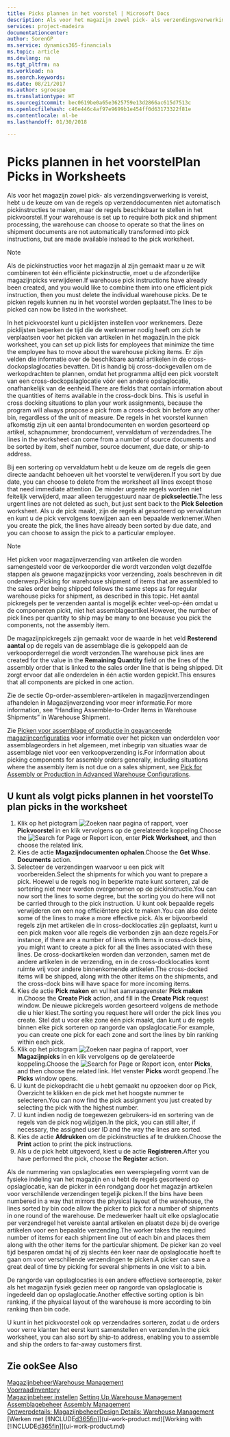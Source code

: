 ```yaml
---
title: Picks plannen in het voorstel | Microsoft Docs
description: Als voor het magazijn zowel pick- als verzendingsverwerking is vereist, hebt u de keuze om van de regels op verzenddocumenten niet automatisch pickinstructies te maken, maar de regels beschikbaar te stellen in het pickvoorstel.
services: project-madeira
documentationcenter: 
author: SorenGP
ms.service: dynamics365-financials
ms.topic: article
ms.devlang: na
ms.tgt_pltfrm: na
ms.workload: na
ms.search.keywords: 
ms.date: 08/21/2017
ms.author: sgroespe
ms.translationtype: HT
ms.sourcegitcommit: bec0619be0a65e3625759e13d2866ac615d7513c
ms.openlocfilehash: c46e446c4af97e9699b1e454ff0d63173322f81e
ms.contentlocale: nl-be
ms.lasthandoff: 01/30/2018

---
```

# <a name="plan-picks-in-worksheets"></a><span data-ttu-id="849d2-103">Picks plannen in het voorstel</span><span class="sxs-lookup"><span data-stu-id="849d2-103">Plan Picks in Worksheets</span></span>
<span data-ttu-id="849d2-104">Als voor het magazijn zowel pick- als verzendingsverwerking is vereist, hebt u de keuze om van de regels op verzenddocumenten niet automatisch pickinstructies te maken, maar de regels beschikbaar te stellen in het pickvoorstel.</span><span class="sxs-lookup"><span data-stu-id="849d2-104">If your warehouse is set up to require both pick and shipment processing, the warehouse can choose to operate so that the lines on shipment documents are not automatically transformed into pick instructions, but are made available instead to the pick worksheet.</span></span>  

> [!NOTE]  
>  <span data-ttu-id="849d2-105">Als de pickinstructies voor het magazijn al zijn gemaakt maar u ze wilt combineren tot één efficiënte pickinstructie, moet u de afzonderlijke magazijnpicks verwijderen.</span><span class="sxs-lookup"><span data-stu-id="849d2-105">If warehouse pick instructions have already been created, and you would like to combine them into one efficient pick instruction, then you must delete the individual warehouse picks.</span></span> <span data-ttu-id="849d2-106">De te picken regels kunnen nu in het voorstel worden geplaatst.</span><span class="sxs-lookup"><span data-stu-id="849d2-106">The lines to be picked can now be listed in the worksheet.</span></span>  

<span data-ttu-id="849d2-107">In het pickvoorstel kunt u picklijsten instellen voor werknemers. Deze picklijsten beperken de tijd die de werknemer nodig heeft om zich te verplaatsen voor het picken van artikelen in het magazijn.</span><span class="sxs-lookup"><span data-stu-id="849d2-107">In the pick worksheet, you can set up pick lists for employees that minimize the time the employee has to move about the warehouse picking items.</span></span> <span data-ttu-id="849d2-108">Er zijn velden die informatie over de beschikbare aantal artikelen in de cross-dockopslaglocaties bevatten. Dit is handig bij cross-dockgevallen om de werkopdrachten te plannen, omdat het programma altijd een pick voorstelt van een cross-dockopslaglocatie vóór een andere opslaglocatie, onafhankelijk van de eenheid.</span><span class="sxs-lookup"><span data-stu-id="849d2-108">There are fields that contain information about the quantities of items available in the cross-dock bins. This is useful in cross docking situations to plan your work assignments, because the program will always propose a pick from a cross-dock bin before any other bin, regardless of the unit of measure.</span></span> <span data-ttu-id="849d2-109">De regels in het voorstel kunnen afkomstig zijn uit een aantal brondocumenten en worden gesorteerd op artikel, schapnummer, brondocument, vervaldatum of verzendadres.</span><span class="sxs-lookup"><span data-stu-id="849d2-109">The lines in the worksheet can come from a number of source documents and be sorted by item, shelf number, source document, due date, or ship-to address.</span></span>  

<span data-ttu-id="849d2-110">Bij een sortering op vervaldatum hebt u de keuze om de regels die geen directe aandacht behoeven uit het voorstel te verwijderen.</span><span class="sxs-lookup"><span data-stu-id="849d2-110">If you sort by due date, you can choose to delete from the worksheet all lines except those that need immediate attention.</span></span> <span data-ttu-id="849d2-111">De minder urgente regels worden niet feitelijk verwijderd, maar alleen teruggestuurd naar de **pickselectie**.</span><span class="sxs-lookup"><span data-stu-id="849d2-111">The less urgent lines are not deleted as such, but just sent back to the **Pick Selection** worksheet.</span></span> <span data-ttu-id="849d2-112">Als u de pick maakt, zijn de regels al gesorteerd op vervaldatum en kunt u de pick vervolgens toewijzen aan een bepaalde werknemer.</span><span class="sxs-lookup"><span data-stu-id="849d2-112">When you create the pick, the lines have already been sorted by due date, and you can choose to assign the pick to a particular employee.</span></span>  

> [!NOTE]  
>  <span data-ttu-id="849d2-113">Het picken voor magazijnverzending van artikelen die worden samengesteld voor de verkooporder die wordt verzonden volgt dezelfde stappen als gewone magazijnpicks voor verzending, zoals beschreven in dit onderwerp.</span><span class="sxs-lookup"><span data-stu-id="849d2-113">Picking for warehouse shipment of items that are assembled to the sales order being shipped follows the same steps as for regular warehouse picks for shipment, as described in this topic.</span></span> <span data-ttu-id="849d2-114">Het aantal pickregels per te verzenden aantal is mogelijk echter veel-op-één omdat u de componenten pickt, niet het assemblageartikel.</span><span class="sxs-lookup"><span data-stu-id="849d2-114">However, the number of pick lines per quantity to ship may be many to one because you pick the components, not the assembly item.</span></span>  
>   
>  <span data-ttu-id="849d2-115">De magazijnpickregels zijn gemaakt voor de waarde in het veld **Resterend aantal** op de regels van de assemblage die is gekoppeld aan de verkooporderregel die wordt verzonden.</span><span class="sxs-lookup"><span data-stu-id="849d2-115">The warehouse pick lines are created for the value in the **Remaining Quantity** field on the lines of the assembly order that is linked to the sales order line that is being shipped.</span></span> <span data-ttu-id="849d2-116">Dit zorgt ervoor dat alle onderdelen in één actie worden gepickt.</span><span class="sxs-lookup"><span data-stu-id="849d2-116">This ensures that all components are picked in one action.</span></span>  
>   
>  <span data-ttu-id="849d2-117">Zie de sectie Op-order-assembleren-artikelen in magazijnverzendingen afhandelen in Magazijnverzending voor meer informatie.</span><span class="sxs-lookup"><span data-stu-id="849d2-117">For more information, see “Handling Assemble-to-Order Items in Warehouse Shipments” in Warehouse Shipment.</span></span>  
>   
>  <span data-ttu-id="849d2-118">Zie [Picken voor assemblage of productie in geavanceerde magazijnconfiguraties](warehouse-how-to-pick-for-internal-operations-in-advanced-warehousing.md) voor informatie over het picken van onderdelen voor assemblageorders in het algemeen, met inbegrip van situaties waar de assemblage niet voor een verkoopverzending is.</span><span class="sxs-lookup"><span data-stu-id="849d2-118">For information about picking components for assembly orders generally, including situations where the assembly item is not due on a sales shipment, see [Pick for Assembly or Production in Advanced Warehouse Configurations](warehouse-how-to-pick-for-internal-operations-in-advanced-warehousing.md).</span></span>  

## <a name="to-plan-picks-in-the-worksheet"></a><span data-ttu-id="849d2-119">U kunt als volgt picks plannen in het voorstel</span><span class="sxs-lookup"><span data-stu-id="849d2-119">To plan picks in the worksheet</span></span>  
1.  <span data-ttu-id="849d2-120">Klik op het pictogram ![Zoeken naar pagina of rapport](media/ui-search/search_small.png "pictogram Zoeken naar pagina of rapport"), voer **Pickvoorstel** in en klik vervolgens op de gerelateerde koppeling.</span><span class="sxs-lookup"><span data-stu-id="849d2-120">Choose the ![Search for Page or Report](media/ui-search/search_small.png "Search for Page or Report icon") icon, enter **Pick Worksheet**, and then choose the related link.</span></span>  
2.  <span data-ttu-id="849d2-121">Kies de actie **Magazijndocumenten ophalen**.</span><span class="sxs-lookup"><span data-stu-id="849d2-121">Choose the **Get Whse. Documents** action.</span></span>  
3.  <span data-ttu-id="849d2-122">Selecteer de verzendingen waarvoor u een pick wilt voorbereiden.</span><span class="sxs-lookup"><span data-stu-id="849d2-122">Select the shipments for which you want to prepare a pick.</span></span> <span data-ttu-id="849d2-123">Hoewel u de regels nog in beperkte mate kunt sorteren, zal de sortering niet meer worden overgenomen op de pickinstructie.</span><span class="sxs-lookup"><span data-stu-id="849d2-123">You can now sort the lines to some degree, but the sorting you do here will not be carried through to the pick instruction.</span></span> <span data-ttu-id="849d2-124">U kunt ook bepaalde regels verwijderen om een nog efficiëntere pick te maken.</span><span class="sxs-lookup"><span data-stu-id="849d2-124">You can also delete some of the lines to make a more effective pick.</span></span> <span data-ttu-id="849d2-125">Als er bijvoorbeeld regels zijn met artikelen die in cross-docklocaties zijn geplaatst, kunt u een pick maken voor alle regels die verbonden zijn aan deze regels.</span><span class="sxs-lookup"><span data-stu-id="849d2-125">For instance, if there are a number of lines with items in cross-dock bins, you might want to create a pick for all the lines associated with these lines.</span></span> <span data-ttu-id="849d2-126">De cross-dockartikelen worden dan verzonden, samen met de andere artikelen in de verzending, en in de cross-docklocaties komt ruimte vrij voor andere binnenkomende artikelen.</span><span class="sxs-lookup"><span data-stu-id="849d2-126">The cross-docked items will be shipped, along with the other items on the shipments, and the cross-dock bins will have space for more incoming items.</span></span>  
4.  <span data-ttu-id="849d2-127">Kies de actie **Pick maken** en vul het aanvraagvenster **Pick maken** in.</span><span class="sxs-lookup"><span data-stu-id="849d2-127">Choose the **Create Pick** action, and fill in the **Create Pick** request window.</span></span> <span data-ttu-id="849d2-128">De nieuwe pickregels worden gesorteerd volgens de methode die u hier kiest.</span><span class="sxs-lookup"><span data-stu-id="849d2-128">The sorting you request here will order the pick lines you create.</span></span> <span data-ttu-id="849d2-129">Stel dat u voor elke zone één pick maakt, dan kunt u de regels binnen elke pick sorteren op rangorde van opslaglocatie.</span><span class="sxs-lookup"><span data-stu-id="849d2-129">For example, you can create one pick for each zone and sort the lines by bin ranking within each pick.</span></span>  
5.  <span data-ttu-id="849d2-130">Klik op het pictogram ![Zoeken naar pagina of rapport](media/ui-search/search_small.png "pictogram Zoeken naar pagina of rapport"), voer **Magazijnpicks** in en klik vervolgens op de gerelateerde koppeling.</span><span class="sxs-lookup"><span data-stu-id="849d2-130">Choose the ![Search for Page or Report](media/ui-search/search_small.png "Search for Page or Report icon") icon, enter **Picks**, and then choose the related link.</span></span> <span data-ttu-id="849d2-131">Het venster **Picks** wordt geopend.</span><span class="sxs-lookup"><span data-stu-id="849d2-131">The **Picks** window opens.</span></span>  
6.  <span data-ttu-id="849d2-132">U kunt de pickopdracht die u hebt gemaakt nu opzoeken door op Pick, Overzicht te klikken en de pick met het hoogste nummer te selecteren.</span><span class="sxs-lookup"><span data-stu-id="849d2-132">You can now find the pick assignment you just created by selecting the pick with the highest number.</span></span>  
7.  <span data-ttu-id="849d2-133">U kunt indien nodig de toegewezen gebruikers-id en sortering van de regels van de pick nog wijzigen.</span><span class="sxs-lookup"><span data-stu-id="849d2-133">In the pick, you can still alter, if necessary, the assigned user ID and the way the lines are sorted.</span></span>  
8.  <span data-ttu-id="849d2-134">Kies de actie **Afdrukken** om de pickinstructies af te drukken.</span><span class="sxs-lookup"><span data-stu-id="849d2-134">Choose the **Print** action to print the pick instructions.</span></span>  
9. <span data-ttu-id="849d2-135">Als u de pick hebt uitgevoerd, kiest u de actie **Registreren**.</span><span class="sxs-lookup"><span data-stu-id="849d2-135">After you have performed the pick, choose the **Register** action.</span></span>  

<span data-ttu-id="849d2-136">Als de nummering van opslaglocaties een weerspiegeling vormt van de fysieke indeling van het magazijn en u hebt de regels gesorteerd op opslaglocatie, kan de picker in één rondgang door het magazijn artikelen voor verschillende verzendingen tegelijk picken.</span><span class="sxs-lookup"><span data-stu-id="849d2-136">If the bins have been numbered in a way that mirrors the physical layout of the warehouse, the lines sorted by bin code allow the picker to pick for a number of shipments in one round of the warehouse.</span></span> <span data-ttu-id="849d2-137">De medewerker haalt uit elke opslaglocatie per verzendregel het vereiste aantal artikelen en plaatst deze bij de overige artikelen voor een bepaalde verzending.</span><span class="sxs-lookup"><span data-stu-id="849d2-137">The worker takes the required number of items for each shipment line out of each bin and places them along with the other items for the particular shipment.</span></span> <span data-ttu-id="849d2-138">De picker kan zo veel tijd besparen omdat hij of zij slechts één keer naar de opslaglocatie hoeft te gaan om voor verschillende verzendingen te picken.</span><span class="sxs-lookup"><span data-stu-id="849d2-138">A picker can save a great deal of time by picking for several shipments in one visit to a bin.</span></span>  

<span data-ttu-id="849d2-139">De rangorde van opslaglocaties is een andere effectieve sorteeroptie, zeker als het magazijn fysiek gezien meer op rangorde van opslaglocatie is ingedeeld dan op opslaglocatie.</span><span class="sxs-lookup"><span data-stu-id="849d2-139">Another effective sorting option is bin ranking, if the physical layout of the warehouse is more according to bin ranking than bin code.</span></span>  

<span data-ttu-id="849d2-140">U kunt in het pickvoorstel ook op verzendadres sorteren, zodat u de orders voor verre klanten het eerst kunt samenstellen en verzenden.</span><span class="sxs-lookup"><span data-stu-id="849d2-140">In the pick worksheet, you can also sort by ship-to address, enabling you to assemble and ship the orders to far-away customers first.</span></span>  

## <a name="see-also"></a><span data-ttu-id="849d2-141">Zie ook</span><span class="sxs-lookup"><span data-stu-id="849d2-141">See Also</span></span>
[<span data-ttu-id="849d2-142">Magazijnbeheer</span><span class="sxs-lookup"><span data-stu-id="849d2-142">Warehouse Management</span></span>](warehouse-manage-warehouse.md)  
[<span data-ttu-id="849d2-143">Voorraad</span><span class="sxs-lookup"><span data-stu-id="849d2-143">Inventory</span></span>](inventory-manage-inventory.md)  
<span data-ttu-id="849d2-144">[Magazijnbeheer instellen](warehouse-setup-warehouse.md)   </span><span class="sxs-lookup"><span data-stu-id="849d2-144">[Setting Up Warehouse Management](warehouse-setup-warehouse.md)   </span></span>  
<span data-ttu-id="849d2-145">[Assemblagebeheer](assembly-assemble-items.md)  </span><span class="sxs-lookup"><span data-stu-id="849d2-145">[Assembly Management](assembly-assemble-items.md)  </span></span>  
[<span data-ttu-id="849d2-146">Ontwerpdetails: Magazijnbeheer</span><span class="sxs-lookup"><span data-stu-id="849d2-146">Design Details: Warehouse Management</span></span>](design-details-warehouse-management.md)  
<span data-ttu-id="849d2-147">[Werken met [!INCLUDE[d365fin](includes/d365fin_md.md)]](ui-work-product.md)</span><span class="sxs-lookup"><span data-stu-id="849d2-147">[Working with [!INCLUDE[d365fin](includes/d365fin_md.md)]](ui-work-product.md)</span></span>

